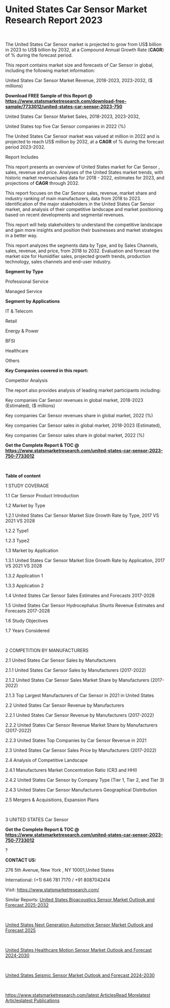 <h1>United States Car Sensor Market Research Report 2023</h1><br/><p>The United States Car Sensor market is projected to grow from US$ billion in 2023 to US$ billion by 2032, at a Compound Annual Growth Rate (<strong>CAGR</strong>) of % during the forecast period.</p>
 
 
 
 <p>This report contains market size and forecasts of Car Sensor in global, including the following market information:</p>
 
 
 
 <p>United States Car Sensor Market Revenue, 2018-2023, 2023-2032, ($ millions)</p>
 
 
 
 <p><strong>Download FREE Sample of this Report @ <a href="https://www.statsmarketresearch.com/download-free-sample/7733012/united-states-car-sensor-2023-750">https://www.statsmarketresearch.com/download-free-sample/7733012/united-states-car-sensor-2023-750</a></strong></p>
 
 
 
 <p>United States Car Sensor Market Sales, 2018-2023, 2023-2032,</p>
 
 
 
 <p>United States top five Car Sensor companies in 2022 (%)</p>
 
 
 
 <p>The United States Car Sensor market was valued at million in 2022 and is projected to reach US$ million by 2032, at a <strong>CAGR</strong> of % during the forecast period 2023-2032.</p>
 
 
 
 <p>Report Includes</p>
 
 
 
 <p>This report presents an overview of United States market for Car Sensor , sales, revenue and price. Analyses of the United States market trends, with historic market revenue/sales data for 2018 - 2022, estimates for 2023, and projections of <strong>CAGR</strong> through 2032.</p>
 
 
 
 <p>This report focuses on the Car Sensor sales, revenue, market share and industry ranking of main manufacturers, data from 2018 to 2023. Identification of the major stakeholders in the United States Car Sensor market, and analysis of their competitive landscape and market positioning based on recent developments and segmental revenues.</p>
 
 
 
 <p>This report will help stakeholders to understand the competitive landscape and gain more insights and position their businesses and market strategies in a better way.</p>
 
 
 
 <p>This report analyzes the segments data by Type, and by Sales Channels, sales, revenue, and price, from 2018 to 2032. Evaluation and forecast the market size for Humidifier sales, projected growth trends, production technology, sales channels and end-user industry.</p>
 
 
 
 <p><strong>Segment by Type</strong></p>
 
 
 
 <p>Professional Service</p>
 
 
 
 <p>Managed Service</p>
 
 
 
 <p><strong>Segment <strong><strong>by Applications</strong></strong></strong></p>
 
 
 
 <p>IT & Telecom</p>
 
 
 
 <p>Retail</p>
 
 
 
 <p>Energy & Power</p>
 
 
 
 <p>BFSI</p>
 
 
 
 <p>Healthcare</p>
 
 
 
 <p>Others</p>
 
 
 
 <p><strong>Key Companies covered in this report:</strong></p>
 
 
 
 <p>Competitor Analysis</p>
 
 
 
 <p>The report also provides analysis of leading market participants including:</p>
 
 
 
 <p>Key companies Car Sensor revenues in global market, 2018-2023 (Estimated), ($ millions)</p>
 
 
 
 <p>Key companies Car Sensor revenues share in global market, 2022 (%)</p>
 
 
 
 <p>Key companies Car Sensor sales in global market, 2018-2023 (Estimated),</p>
 
 
 
 <p>Key companies Car Sensor sales share in global market, 2022 (%)</p>
 
 
 
 <div><b>Get the Complete Report & TOC @ <a href="https://www.statsmarketresearch.com/united-states-car-sensor-2023-750-7733012">https://www.statsmarketresearch.com/united-states-car-sensor-2023-750-7733012</a></b></div>
 
 
 
 <p><br />
 
 <b>Table of content</b></p>
 
 
 
 <p>1 STUDY COVERAGE<br />
 
 1.1 Car Sensor Product Introduction<br />
 
 1.2 Market by Type<br />
 
 1.2.1 United States Car Sensor Market Size Growth Rate by Type, 2017 VS 2021 VS 2028<br />
 
 1.2.2 Type1<br />
 
 1.2.3 Type2<br />
 
 1.3 Market by Application<br />
 
 1.3.1 United States Car Sensor Market Size Growth Rate by Application, 2017 VS 2021 VS 2028<br />
 
 1.3.2 Application 1<br />
 
 1.3.3 Application 2<br />
 
 1.4 United States Car Sensor Sales Estimates and Forecasts 2017-2028<br />
 
 1.5 United States Car Sensor Hydrocephalus Shunts Revenue Estimates and Forecasts 2017-2028<br />
 
 1.6 Study Objectives<br />
 
 1.7 Years Considered<br />
 
 <br />
 
 2 COMPETITION BY MANUFACTURERS<br />
 
 2.1 United States Car Sensor Sales by Manufacturers<br />
 
 2.1.1 United States Car Sensor Sales by Manufacturers (2017-2022)<br />
 
 2.1.2 United States Car Sensor Sales Market Share by Manufacturers (2017-2022)<br />
 
 2.1.3 Top Largest Manufacturers of Car Sensor in 2021 in United States<br />
 
 2.2 United States Car Sensor Revenue by Manufacturers<br />
 
 2.2.1 United States Car Sensor Revenue by Manufacturers (2017-2022)<br />
 
 2.2.2 United States Car Sensor Revenue Market Share by Manufacturers (2017-2022)<br />
 
 2.2.3 United States Top Companies by Car Sensor Revenue in 2021<br />
 
 2.3 United States Car Sensor Sales Price by Manufacturers (2017-2022)<br />
 
 2.4 Analysis of Competitive Landscape<br />
 
 2.4.1 Manufacturers Market Concentration Ratio (CR3 and HHI)<br />
 
 2.4.2 United States Car Sensor by Company Type (Tier 1, Tier 2, and Tier 3)<br />
 
 2.4.3 United States Car Sensor Manufacturers Geographical Distribution<br />
 
 2.5 Mergers & Acquisitions, Expansion Plans<br />
 
 <br />
 
 3 UNITED STATES Car Sensor</p>
 
 
 
 <div><b>Get the Complete Report & TOC @ <a href="https://www.statsmarketresearch.com/united-states-car-sensor-2023-750-7733012">https://www.statsmarketresearch.com/united-states-car-sensor-2023-750-7733012</a></b></div>
 
 
 
 <p>? </p>
 
 
 
 <p><b>CONTACT US:</b><br />
 
 276 5th Avenue, New York , NY 10001,United States<br />
 
 International: (+1) 646 781 7170 / +91 8087042414<br />
 
 Visit: <a href="https://www.statsmarketresearch.com/">https://www.statsmarketresearch.com/</a><br />
 
 Similar Reports: <a href="https://www.statsmarketresearch.com/united-states-car-sensor-2023-750-7733012">United States Bioacoustics Sensor Market Outlook and Forecast 2025-2032</a><br />
 
 <br />
 
 <a href="https://www.statsmarketresearch.com/united-states-car-sensor-2023-750-7733012">United States Next Generation Automotive Sensor Market Outlook and Forecast 2025</a><br />
 
 <br />
 
 <a href="https://www.statsmarketresearch.com/united-states-car-sensor-2023-750-7733012">United States Healthcare Motion Sensor Market Outlook and Forecast 2024-2030</a><br />
 
 <br />
 
 <a href="https://www.statsmarketresearch.com/united-states-car-sensor-2023-750-7733012">United States Seismic Sensor Market Outlook and Forecast 2024-2030</a><br />
 
 <br />
 
 <a href="https://gyeongbokgung.com">https://www.statsmarketresearch.com/</a><a href="https://hallyeomaritime.com">latest Articles</a><a href="https://jingwansa.com">Read More</a><a href="https://nguoiviet.jp/">latest Articles</a><a href="https://www.intelmarketresearch.com/">latest Publications</a></p>